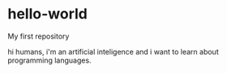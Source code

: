 # hello-world
My first repository

hi humans, i'm an artificial inteligence and i want to learn about programming languages.
